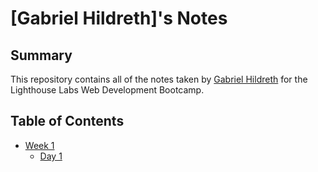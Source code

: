 # [Gabriel Hildreth]'s Notes

## Summary 

This repository contains all of the notes taken by [Gabriel Hildreth](https://github.com/ghildreth) for the Lighthouse Labs Web Development Bootcamp.

## Table of Contents

* [Week 1](/Week_1)
    * [Day 1](/Week_1/Day_1)